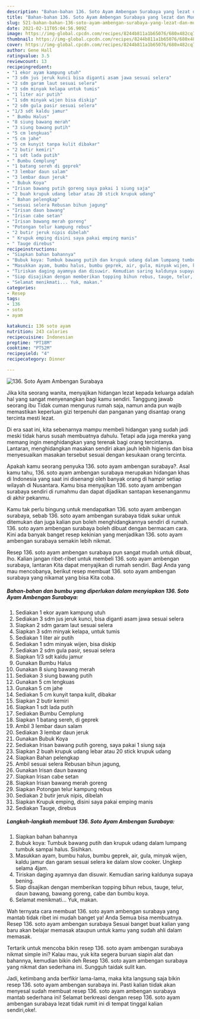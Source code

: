 ```yaml
---
description: "Bahan-bahan 136. Soto Ayam Ambengan Surabaya yang lezat dan Mudah Dibuat"
title: "Bahan-bahan 136. Soto Ayam Ambengan Surabaya yang lezat dan Mudah Dibuat"
slug: 521-bahan-bahan-136-soto-ayam-ambengan-surabaya-yang-lezat-dan-mudah-dibuat
date: 2021-02-11T05:04:56.909Z
image: https://img-global.cpcdn.com/recipes/8244b811a1b65076/680x482cq70/136-soto-ayam-ambengan-surabaya-foto-resep-utama.jpg
thumbnail: https://img-global.cpcdn.com/recipes/8244b811a1b65076/680x482cq70/136-soto-ayam-ambengan-surabaya-foto-resep-utama.jpg
cover: https://img-global.cpcdn.com/recipes/8244b811a1b65076/680x482cq70/136-soto-ayam-ambengan-surabaya-foto-resep-utama.jpg
author: Gene Hall
ratingvalue: 3.5
reviewcount: 13
recipeingredient:
- "1 ekor ayam kampung utuh"
- "3 sdm jus jeruk kunci bisa diganti asam jawa sesuai selera"
- "2 sdm garam laut sesuai selera"
- "3 sdm minyak kelapa untuk tumis"
- "1 liter air putih"
- "1 sdm minyak wijen bisa diskip"
- "2 sdm gula pasir sesuai selera"
- "1/3 sdt kaldu jamur"
- " Bumbu Halus"
- "8 siung bawang merah"
- "3 siung bawang putih"
- "5 cm lengkuas"
- "5 cm jahe"
- "5 cm kunyit tanpa kulit dibakar"
- "2 butir kemiri"
- "1 sdt lada putih"
- " Bumbu Cemplung"
- "1 batang sereh di geprek"
- "3 lembar daun salam"
- "3 lembar daun jeruk"
- " Bubuk Koya"
- "Irisan bawang putih goreng saya pakai 1 siung saja"
- "2 buah krupuk udang lebar atau 20 stick krupuk udang"
- " Bahan pelengkap"
- "sesuai selera Rebusan bihun jagung"
- "Irisan daun bawang"
- "Irisan cabe setan"
- "Irisan bawang merah goreng"
- "Potongan telur kampung rebus"
- "2 butir jeruk nipis dibelah"
- " Krupuk emping disini saya pakai emping manis"
- " Tauge direbus"
recipeinstructions:
- "Siapkan bahan bahannya"
- "Bubuk koya: Tumbuk bawang putih dan krupuk udang dalam lumpang tumbuk sampai halus. Sisihkan."
- "Masukkan ayam, bumbu halus, bumbu geprek, air, gula, minyak wijen, kaldu jamur dan garam sesuai selera ke dalam slow cooker. Ungkep selama 4jam."
- "Tiriskan daging ayamnya dan disuwir. Kemudian saring kaldunya supaya bening."
- "Siap disajikan dengan memberikan topping bihun rebus, tauge, telur, daun bawang, bawang goreng, cabe dan bumbu koya."
- "Selamat menikmati... Yuk, makan."
categories:
- Resep
tags:
- 136
- soto
- ayam

katakunci: 136 soto ayam 
nutrition: 243 calories
recipecuisine: Indonesian
preptime: "PT18M"
cooktime: "PT52M"
recipeyield: "4"
recipecategory: Dinner

---
```



![136. Soto Ayam Ambengan Surabaya](https://img-global.cpcdn.com/recipes/8244b811a1b65076/680x482cq70/136-soto-ayam-ambengan-surabaya-foto-resep-utama.jpg)

Jika kita seorang wanita, menyajikan hidangan lezat kepada keluarga adalah hal yang sangat menyenangkan bagi kamu sendiri. Tanggung jawab seorang ibu Tidak cuman mengurus rumah saja, namun anda pun wajib memastikan keperluan gizi terpenuhi dan panganan yang disantap orang tercinta mesti lezat.

Di era  saat ini, kita sebenarnya mampu membeli hidangan yang sudah jadi meski tidak harus susah membuatnya dahulu. Tetapi ada juga mereka yang memang ingin menghidangkan yang terenak bagi orang tercintanya. Lantaran, menghidangkan masakan sendiri akan jauh lebih higienis dan bisa menyesuaikan masakan tersebut sesuai dengan kesukaan orang tercinta. 



Apakah kamu seorang penyuka 136. soto ayam ambengan surabaya?. Asal kamu tahu, 136. soto ayam ambengan surabaya merupakan hidangan khas di Indonesia yang saat ini disenangi oleh banyak orang di hampir setiap wilayah di Nusantara. Kamu bisa menyajikan 136. soto ayam ambengan surabaya sendiri di rumahmu dan dapat dijadikan santapan kesenanganmu di akhir pekanmu.

Kamu tak perlu bingung untuk mendapatkan 136. soto ayam ambengan surabaya, sebab 136. soto ayam ambengan surabaya tidak sukar untuk ditemukan dan juga kalian pun boleh menghidangkannya sendiri di rumah. 136. soto ayam ambengan surabaya boleh dibuat dengan bermacam cara. Kini ada banyak banget resep kekinian yang menjadikan 136. soto ayam ambengan surabaya semakin lebih nikmat.

Resep 136. soto ayam ambengan surabaya pun sangat mudah untuk dibuat, lho. Kalian jangan ribet-ribet untuk membeli 136. soto ayam ambengan surabaya, lantaran Kita dapat menyajikan di rumah sendiri. Bagi Anda yang mau mencobanya, berikut resep membuat 136. soto ayam ambengan surabaya yang nikamat yang bisa Kita coba.

<!--inarticleads1-->

##### Bahan-bahan dan bumbu yang diperlukan dalam menyiapkan 136. Soto Ayam Ambengan Surabaya:

1. Sediakan 1 ekor ayam kampung utuh
1. Sediakan 3 sdm jus jeruk kunci, bisa diganti asam jawa sesuai selera
1. Siapkan 2 sdm garam laut sesuai selera
1. Siapkan 3 sdm minyak kelapa, untuk tumis
1. Sediakan 1 liter air putih
1. Sediakan 1 sdm minyak wijen, bisa diskip
1. Sediakan 2 sdm gula pasir, sesuai selera
1. Siapkan 1/3 sdt kaldu jamur
1. Gunakan  Bumbu Halus
1. Gunakan 8 siung bawang merah
1. Sediakan 3 siung bawang putih
1. Gunakan 5 cm lengkuas
1. Gunakan 5 cm jahe
1. Sediakan 5 cm kunyit tanpa kulit, dibakar
1. Siapkan 2 butir kemiri
1. Siapkan 1 sdt lada putih
1. Sediakan  Bumbu Cemplung
1. Siapkan 1 batang sereh, di geprek
1. Ambil 3 lembar daun salam
1. Sediakan 3 lembar daun jeruk
1. Gunakan  Bubuk Koya
1. Sediakan Irisan bawang putih goreng, saya pakai 1 siung saja
1. Siapkan 2 buah krupuk udang lebar atau 20 stick krupuk udang
1. Siapkan  Bahan pelengkap
1. Ambil sesuai selera Rebusan bihun jagung,
1. Gunakan Irisan daun bawang
1. Siapkan Irisan cabe setan
1. Siapkan Irisan bawang merah goreng
1. Siapkan Potongan telur kampung rebus
1. Sediakan 2 butir jeruk nipis, dibelah
1. Siapkan  Krupuk emping, disini saya pakai emping manis
1. Sediakan  Tauge, direbus




<!--inarticleads2-->

##### Langkah-langkah membuat 136. Soto Ayam Ambengan Surabaya:

1. Siapkan bahan bahannya
1. Bubuk koya: Tumbuk bawang putih dan krupuk udang dalam lumpang tumbuk sampai halus. Sisihkan.
1. Masukkan ayam, bumbu halus, bumbu geprek, air, gula, minyak wijen, kaldu jamur dan garam sesuai selera ke dalam slow cooker. Ungkep selama 4jam.
1. Tiriskan daging ayamnya dan disuwir. Kemudian saring kaldunya supaya bening.
1. Siap disajikan dengan memberikan topping bihun rebus, tauge, telur, daun bawang, bawang goreng, cabe dan bumbu koya.
1. Selamat menikmati... Yuk, makan.




Wah ternyata cara membuat 136. soto ayam ambengan surabaya yang mantab tidak ribet ini mudah banget ya! Anda Semua bisa membuatnya. Resep 136. soto ayam ambengan surabaya Sesuai banget buat kalian yang baru akan belajar memasak ataupun untuk kamu yang sudah ahli dalam memasak.

Tertarik untuk mencoba bikin resep 136. soto ayam ambengan surabaya nikmat simple ini? Kalau mau, yuk kita segera buruan siapin alat dan bahannya, kemudian bikin deh Resep 136. soto ayam ambengan surabaya yang nikmat dan sederhana ini. Sungguh taidak sulit kan. 

Jadi, ketimbang anda berfikir lama-lama, maka kita langsung saja bikin resep 136. soto ayam ambengan surabaya ini. Pasti kalian tiidak akan menyesal sudah membuat resep 136. soto ayam ambengan surabaya mantab sederhana ini! Selamat berkreasi dengan resep 136. soto ayam ambengan surabaya lezat tidak rumit ini di tempat tinggal kalian sendiri,oke!.

